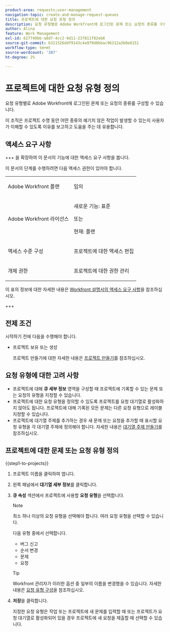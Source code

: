 ```yaml
---
product-area: requests;user-management
navigation-topic: create-and-manage-request-queues
title: 프로젝트에 대한 요청 유형 정의
description: 요청 유형별로 Adobe Workfront에 로그인된 문제 또는 요청의 종류를 구성할 수 있습니다.
author: Alina
feature: Work Management
exl-id: 627749bb-a8d7-4cc2-9d11-237811f82eb8
source-git-commit: 6311526ddf9143c4a979d8bbac96312a3b0e8151
workflow-type: tm+mt
source-wordcount: '387'
ht-degree: 2%

---
```


# 프로젝트에 대한 요청 유형 정의

요청 유형별로 Adobe Workfront에 로그인된 문제 또는 요청의 종류를 구성할 수 있습니다.

이 조직은 프로젝트 수명 동안 어떤 종류의 예기치 않은 작업이 발생할 수 있는지 사용자가 이해할 수 있도록 이유를 보고하고 도움을 주는 데 유용합니다.

## 액세스 요구 사항

+++ 을 확장하여 이 문서의 기능에 대한 액세스 요구 사항을 봅니다.

이 문서의 단계를 수행하려면 다음 액세스 권한이 있어야 합니다.

<table style="table-layout:auto"> 
 <col> 
 <col> 
 <tbody> 
  <tr> 
   <td role="rowheader">Adobe Workfront 플랜</td> 
   <td> <p>임의</p> </td> 
  </tr> 
  <tr> 
   <td role="rowheader">Adobe Workfront 라이선스</td> 
   <td>
    <p>새로운 기능: 표준</p>
    <p>또는</p>
    <p>현재: 플랜</p></td>  
  </tr> 
  <tr> 
   <td role="rowheader">액세스 수준 구성</td> 
   <td> <p>프로젝트에 대한 액세스 편집</p></td> 
  </tr> 
  <tr> 
   <td role="rowheader">개체 권한</td> 
   <td> <p>프로젝트에 대한 권한 관리</p></td> 
  </tr> 
 </tbody> 
</table>

이 표의 정보에 대한 자세한 내용은 [Workfront 설명서의 액세스 요구 사항](/help/quicksilver/administration-and-setup/add-users/access-levels-and-object-permissions/access-level-requirements-in-documentation.md)을 참조하십시오.

+++

## 전제 조건

시작하기 전에 다음을 수행해야 합니다.

* 프로젝트 보유 또는 생성

  프로젝트 만들기에 대한 자세한 내용은 [프로젝트 만들기](../../../manage-work/projects/create-projects/create-project.md)를 참조하십시오.

## 요청 유형에 대한 고려 사항

* 프로젝트에 대해 **큐 세부 정보** 영역을 구성할 때 프로젝트에 기록할 수 있는 문제 또는 요청의 유형을 지정할 수 있습니다.
* 프로젝트에 대한 요청 유형을 정의할 수 있도록 프로젝트를 요청 대기열로 활성화하지 않아도 됩니다. 프로젝트에 대해 기록된 모든 문제는 다른 요청 유형으로 레이블 지정할 수 있습니다.
* 프로젝트에 대기열 주제를 추가하는 경우 새 문제 또는 요청을 추가할 때 표시할 요청 유형을 각 대기열 주제에 정의해야 합니다. 자세한 내용은 [대기열 주제 만들기](../../../manage-work/requests/create-and-manage-request-queues/create-queue-topics.md)를 참조하십시오.

## 프로젝트에 대한 문제 또는 요청 유형 정의

{{step1-to-projects}}

1. 프로젝트 이름을 클릭하여 엽니다.
1. 왼쪽 패널에서 **대기열 세부 정보**&#x200B;를 클릭합니다.
1. **큐 속성** 섹션에서 프로젝트에 사용할 **요청 유형**&#x200B;을 선택합니다.

   >[!NOTE]
   >
   >최소 하나 이상의 요청 유형을 선택해야 합니다. 여러 요청 유형을 선택할 수 있습니다.

   다음 유형 중에서 선택합니다.

   * 버그 신고
   * 순서 변경
   * 문제
   * 요청

   >[!TIP]
   >
   >Workfront 관리자가 이러한 옵션 중 일부의 이름을 변경했을 수 있습니다. 자세한 내용은 [요청 유형 구성](../../../administration-and-setup/set-up-workfront/configure-system-defaults/configure-request-types.md)을 참조하십시오.

1. **저장**&#x200B;을 클릭합니다.

   지정한 요청 유형은 작업 또는 프로젝트에 새 문제를 입력할 때 또는 프로젝트가 요청 대기열로 활성화되어 있을 경우 프로젝트에 새 요청을 제출할 때 선택할 수 있습니다.
